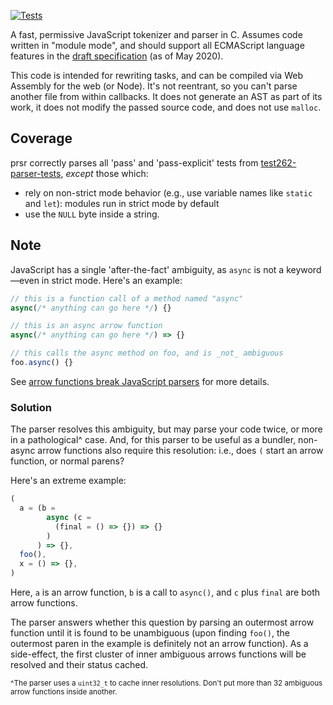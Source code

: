[![Tests](https://github.com/samthor/prsr/workflows/Tests/badge.svg)](https://github.com/samthor/prsr/actions)

A fast, permissive JavaScript tokenizer and parser in C.
Assumes code written in "module mode", and should support all ECMAScript language features in the [draft specification](https://github.com/tc39/proposals/blob/master/finished-proposals.md) (as of May 2020).

This code is intended for rewriting tasks, and can be compiled via Web Assembly for the web (or Node).
It's not reentrant, so you can't parse another file from within callbacks.
It does not generate an AST as part of its work, it does not modify the passed source code, and does not use `malloc`.

## Coverage

prsr correctly parses all 'pass' and 'pass-explicit' tests from [test262-parser-tests](https://github.com/tc39/test262-parser-tests), _except_ those which:

- rely on non-strict mode behavior (e.g., use variable names like `static` and `let`): modules run in strict mode by default
- use the `NULL` byte inside a string.

## Note

JavaScript has a single 'after-the-fact' ambiguity, as `async` is not a keyword—even in strict mode.
Here's an example:

```js
// this is a function call of a method named "async"
async(/* anything can go here */) {}

// this is an async arrow function
async(/* anything can go here */) => {}

// this calls the async method on foo, and is _not_ ambiguous
foo.async() {}
```

See [arrow functions break JavaScript parsers](https://dev.to/samthor/arrow-functions-break-javascript-parsers-1ldp) for more details.

### Solution

The parser resolves this ambiguity, but may parse your code twice, or more in a pathological^ case.
And, for this parser to be useful as a bundler, non-async arrow functions also require this resolution: i.e., does `(` start an arrow function, or normal parens?

Here's an extreme example:

```js
(
  a = (b =
        async (c =
          (final = () => {}) => {}
        )
      ) => {},
  foo(),
  x = () => {},
)
```

Here, `a` is an arrow function, `b` is a call to `async()`, and `c` plus `final` are both arrow functions.

The parser answers whether this question by parsing an outermost arrow function until it is found to be unambiguous (upon finding `foo()`, the outermost paren in the example is definitely not an arrow function).
As a side-effect, the first cluster of inner ambiguous arrows functions will be resolved and their status cached.

<small>^The parser uses a <code>uint32_t</code> to cache inner resolutions. Don't put more than 32 ambiguous arrow functions inside another.</small>
